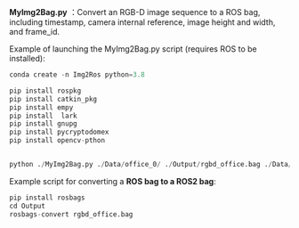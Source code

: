 **MyImg2Bag.py** ：Convert an RGB-D image sequence to a ROS bag, including timestamp, camera internal reference, image height and width, and frame_id.

Example of launching the MyImg2Bag.py script (requires ROS to be installed):

```python
conda create -n Img2Ros python=3.8

pip install rospkg
pip install catkin_pkg
pip install empy     
pip install  lark
pip install gnupg
pip install pycryptodomex
pip install opencv-pthon


python ./MyImg2Bag.py ./Data/office_0/ ./Output/rgbd_office.bag ./Data/timestamps15.txt ./Data/ReplicaCameraInfo.yaml
```



Example script for converting a **ROS bag to a ROS2 bag**:

```python
pip install rosbags
cd Output
rosbags-convert rgbd_office.bag
```

